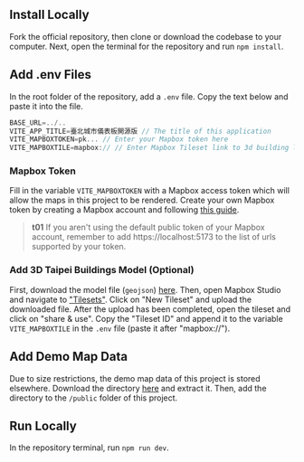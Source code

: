## Install Locally

Fork the official repository, then clone or download the codebase to your computer. Next, open the terminal for the repository and run `npm install`.

## Add .env Files

In the root folder of the repository, add a `.env` file. Copy the text below and paste it into the file.

```js
BASE_URL=../..
VITE_APP_TITLE=臺北城市儀表板開源版 // The title of this application
VITE_MAPBOXTOKEN=pk... // Enter your Mapbox token here
VITE_MAPBOXTILE=mapbox:// // Enter Mapbox Tileset link to 3d building layers
```

### Mapbox Token

Fill in the variable `VITE_MAPBOXTOKEN` with a Mapbox access token which will allow the maps in this project to be rendered. Create your own Mapbox token by creating a Mapbox account and following [this guide](https://docs.mapbox.com/help/getting-started/access-tokens/).

> **t01**
> If you aren't using the default public token of your Mapbox account, remember to add https://localhost:5173 to the list of urls supported by your token.

### Add 3D Taipei Buildings Model (Optional)

First, download the model file (`geojson`) [here](https://drive.google.com/file/d/1cMBrq1gmSNAioogFZNqA5IyAmhXoeLVs/view?usp=drive_link). Then, open Mapbox Studio and navigate to ["Tilesets"](https://studio.mapbox.com/tilesets/). Click on "New Tileset" and upload the downloaded file. After the upload has been completed, open the tileset and click on "share & use". Copy the "Tileset ID" and append it to the variable `VITE_MAPBOXTILE` in the `.env` file (paste it after "mapbox://").

## Add Demo Map Data

Due to size restrictions, the demo map data of this project is stored elsewhere. Download the directory [here](https://drive.google.com/drive/folders/17E-4BRcuHpXg9o5evOWlwY4fI_06VWRd?usp=sharing) and extract it. Then, add the directory to the `/public` folder of this project.

## Run Locally

In the repository terminal, run `npm run dev`.
